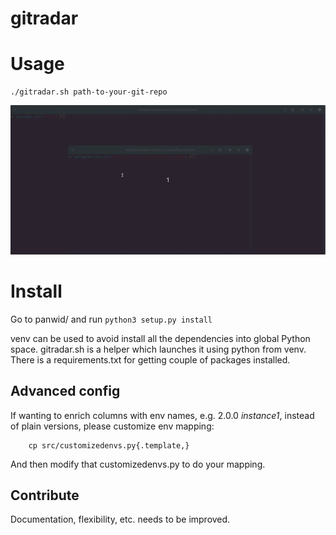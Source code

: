 # gitradar


# Usage

```
./gitradar.sh path-to-your-git-repo
```

![Demo gif](https://github.com/softagram/gitradar/blob/master/gitradar.gif)


# Install

Go to panwid/ and run   `python3 setup.py install`

venv can be used to avoid install all the dependencies into global Python space. gitradar.sh is a helper which launches it using python from venv. There is a requirements.txt for getting couple of packages installed.



## Advanced config

If wanting to enrich columns with env names, e.g. 2.0.0 *instance1*,
instead of plain versions, please customize env mapping:

```
    cp src/customizedenvs.py{.template,}
```

And then modify that customizedenvs.py to do your mapping.

## Contribute

Documentation, flexibility, etc. needs to be improved.

